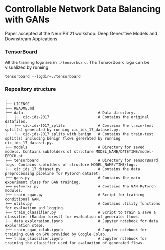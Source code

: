 # Controllable Network Data Balancing with GANs
Paper accepted at the NeurIPS'21 workshop: Deep Generative Models and Downstream Applications

### TensorBoard
All the training logs are in `./tensorboard`. The TensorBoard logs can be visualized by running:
```
tensorboard --logdir=./tensorboard
```

### Repository structure

```
.
├── LICENSE
├── README.md
├── data                                  # Data directory.
│   ├── cic-ids-2017                      # Contains the original datafiles.
│   ├── cic-ids-2017_splits               # Contains the train-test split(s) generated by running cic_ids_17_dataset.py.
│   └── cic-ids-2017_splits_with_benign   # Contains the train-test split(s) including benign flows generated by running cic_ids_17_dataset.py.
├── models                                # Directory for saved models. Contains subfolders of structure MODEL_NAME/DATETIME/model-EPOCH.pt
├── tensorboard                           # Directory for TensorBoard logs. Contains subfolders of structure MODEL_NAME/TIME/logs.
├── cic_ids_17_dataset.py                 # Contains the data preprocessing pipeline for PyTorch dataset.
├── gans.py                               # Contains the main experiment class for GAN training.
├── networks.py                           # Contains the GAN PyTorch modules.  
├── train_cgan.py                         # Script for training conditional GAN.
├── utils.py                              # Contains utility functions for evaluation and logging. 
├── train_classifier.py                   # Script to train & save a classifier (Random forest) for evaluation of generated flows. 
├── data_exploration.ipynb                # Jupyter notebook for data exploration steps.
├── train_cgan_colab.ipynb                # Jupyter notebook for training cGAN on GPU provided by Google Colab. 
└── train_classifier.ipynb                # Jupyter notebook for training the classifier used for evaluation of generated flows.  
```

